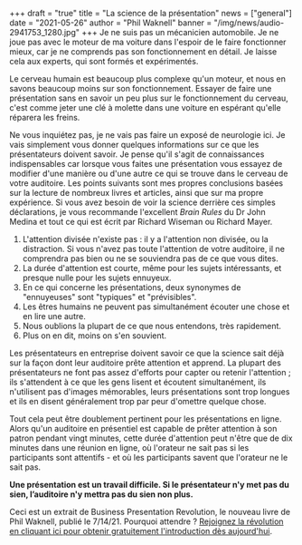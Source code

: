 +++
draft = "true"
title = "La science de la présentation"
news = ["general"]
date = "2021-05-26"
author = "Phil Waknell"
banner = "/img/news/audio-2941753_1280.jpg"
+++
Je ne suis pas un mécanicien automobile. Je ne joue pas avec le moteur de ma voiture dans l'espoir de le faire fonctionner mieux, car je ne comprends pas son fonctionnement en détail. Je laisse cela aux experts, qui sont formés et expérimentés.

Le cerveau humain est beaucoup plus complexe qu'un moteur, et nous en savons beaucoup moins sur son fonctionnement. Essayer de faire une présentation sans en savoir un peu plus sur le fonctionnement du cerveau, c'est comme jeter une clé à molette dans une voiture en espérant qu'elle réparera les freins.

Ne vous inquiétez pas, je ne vais pas faire un exposé de neurologie ici. Je vais simplement vous donner quelques informations sur ce que les présentateurs doivent savoir. Je pense qu'il s'agit de connaissances indispensables car lorsque vous faites une présentation vous essayez de modifier d'une manière ou d'une autre ce qui se trouve dans le cerveau de votre auditoire. Les points suivants sont mes propres conclusions basées sur la lecture de nombreux livres et articles, ainsi que sur ma propre expérience. Si vous avez besoin de voir la science derrière ces simples déclarations, je vous recommande l'excellent *Brain Rules* du Dr John Medina et tout ce qui est écrit par Richard Wiseman ou Richard Mayer.

1. L'attention divisée n'existe pas : il y a l'attention non divisée, ou la distraction. Si vous n'avez pas toute l'attention de votre auditoire, il ne comprendra pas bien ou ne se souviendra pas de ce que vous dites.
2. La durée d'attention est courte, même pour les sujets intéressants, et presque nulle pour les sujets ennuyeux.
3. En ce qui concerne les présentations, deux synonymes de "ennuyeuses" sont "typiques" et "prévisibles".
4. Les êtres humains ne peuvent pas simultanément écouter une chose et en lire une autre.
5. Nous oublions la plupart de ce que nous entendons, très rapidement.
6. Plus on en dit, moins on s'en souvient.

Les présentateurs en entreprise doivent savoir ce que la science sait déjà sur la façon dont leur auditoire prête attention et apprend. La plupart des présentateurs ne font pas assez d'efforts pour capter ou retenir l'attention ; ils s'attendent à ce que les gens lisent et écoutent simultanément, ils n'utilisent pas d'images mémorables, leurs présentations sont trop longues et ils en disent généralement trop par peur d'omettre quelque chose.

Tout cela peut être doublement pertinent pour les présentations en ligne. Alors qu'un auditoire en présentiel est capable de prêter attention à son patron pendant vingt minutes, cette durée d'attention peut n'être que de dix minutes dans une réunion en ligne, où l'orateur ne sait pas si les participants sont attentifs - et où les participants savent que l'orateur ne le sait pas.

**Une présentation est un travail difficile. Si le présentateur n'y met pas du sien, l’auditoire n'y mettra pas du sien non plus.**

Ceci est un extrait de Business Presentation Revolution, le nouveau livre de Phil Waknell, publié le 7/14/21. Pourquoi attendre ? [Rejoignez la révolution en cliquant ici pour obtenir gratuitement l'introduction dès aujourd'hui](http://book.businesspresentationrevolution.com).